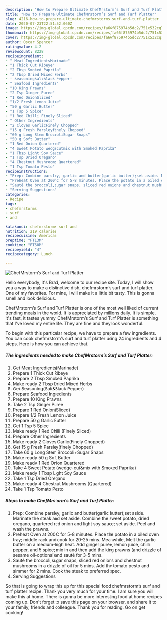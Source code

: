 ```yaml
---
description: "How to Prepare Ultimate ChefMrstorm’s Surf and Turf Platter"
title: "How to Prepare Ultimate ChefMrstorm’s Surf and Turf Platter"
slug: 4216-how-to-prepare-ultimate-chefmrstorms-surf-and-turf-platter
date: 2020-07-23T22:51:52.060Z
image: https://img-global.cpcdn.com/recipes/fa66f875974b5dc2/751x532cq70/chefmrstorms-surf-and-turf-platter-recipe-main-photo.jpg
thumbnail: https://img-global.cpcdn.com/recipes/fa66f875974b5dc2/751x532cq70/chefmrstorms-surf-and-turf-platter-recipe-main-photo.jpg
cover: https://img-global.cpcdn.com/recipes/fa66f875974b5dc2/751x532cq70/chefmrstorms-surf-and-turf-platter-recipe-main-photo.jpg
author: Oscar Spencer
ratingvalue: 4.2
reviewcount: 8228
recipeingredient:
- " Meat IngredientsMarinade"
- "1 Thick Cut Ribeye"
- "2 Tbsp Smoked Paprika"
- "2 Tbsp Dried Mixed Herbs"
- " SeasoningSaltBlack Pepper"
- " Seafood Ingredients"
- "10 King Prawns"
- "2 Tsp Ginger Puree"
- "1 Red OnionSliced"
- "1/2 Fresh Lemon Juice"
- "50 g Garlic Butter"
- "1 Tsp 5 Spice"
- "1 Red Chilli Finely Sliced"
- " Other Ingredients"
- "2 Cloves GarlicFinely Chopped"
- "15 g Fresh Parsleyfinely Chopped"
- "60 g Long Stem BroccoliSugar Snaps"
- "50 g Soft Butter"
- "1 Red Onion Quartered"
- "4 Sweet Potato wedgecutmix with Smoked Paprika"
- "1 Tbsp Light Soy Sauce"
- "1 Tsp Dried Oregano"
- "4 Chestnut Mushrooms Quartered"
- "1 Tsp Tomato Pesto"
recipeinstructions:
- "Prep: Combine parsley, garlic and butter(garlic butter);set aside. Marinate the steak and set aside. Combine the sweet potato, dried oregano, quartered red onion and light soy sauce; set aside. Peel and wash the prawns."
- "Preheat Oven at 200’C for 5-8 minutes. Place the potato in a oiled oven tray; middle rack and cook for 20-25 mins. Meanwhile, Melt the garlic butter on a medium-high heat. Add ginger purée, lemon juice, chilli pepper, and 5 spice; mix in and then add the king prawns (and drizzle of sesame oil-optional)and sauté for 3-5 mins."
- "Sauté the broccoli,sugar snaps, sliced red onions and chestnut mushrooms in a drizzle of oil for 5 mins. Add the tomato pesto and simmer for 2 mins. Cook the steak to preferred spec."
- "Serving Suggestions"
categories:
- Recipe
tags:
- chefmrstorms
- surf
- and

katakunci: chefmrstorms surf and 
nutrition: 219 calories
recipecuisine: American
preptime: "PT13M"
cooktime: "PT60M"
recipeyield: "4"
recipecategory: Lunch

---
```



![ChefMrstorm’s Surf and Turf Platter](https://img-global.cpcdn.com/recipes/fa66f875974b5dc2/751x532cq70/chefmrstorms-surf-and-turf-platter-recipe-main-photo.jpg)

Hello everybody, it's Brad, welcome to our recipe site. Today, I will show you a way to make a distinctive dish, chefmrstorm’s surf and turf platter. One of my favorites. For mine, I will make it a little bit tasty. This is gonna smell and look delicious.

ChefMrstorm’s Surf and Turf Platter is one of the most well liked of current trending meals in the world. It is appreciated by millions daily. It is simple, it's fast, it tastes yummy. ChefMrstorm’s Surf and Turf Platter is something that I've loved my entire life. They are fine and they look wonderful.




To begin with this particular recipe, we have to prepare a few ingredients. You can cook chefmrstorm’s surf and turf platter using 24 ingredients and 4 steps. Here is how you can achieve that.

<!--inarticleads1-->

##### The ingredients needed to make ChefMrstorm’s Surf and Turf Platter:

1. Get  Meat Ingredients(Marinade)
1. Prepare 1 Thick Cut Ribeye
1. Prepare 2 Tbsp Smoked Paprika
1. Make ready 2 Tbsp Dried Mixed Herbs
1. Get  Seasoning(Salt&amp;Black Pepper)
1. Prepare  Seafood Ingredients
1. Prepare 10 King Prawns
1. Take 2 Tsp Ginger Puree
1. Prepare 1 Red Onion(Sliced)
1. Prepare 1/2 Fresh Lemon Juice
1. Prepare 50 g Garlic Butter
1. Get 1 Tsp 5 Spice
1. Make ready 1 Red Chilli (Finely Sliced)
1. Prepare  Other Ingredients
1. Make ready 2 Cloves Garlic(Finely Chopped)
1. Get 15 g Fresh Parsley(finely Chopped)
1. Take 60 g Long Stem Broccoli+Sugar Snaps
1. Make ready 50 g Soft Butter
1. Make ready 1 Red Onion Quartered
1. Take 4 Sweet Potato (wedge-cut&amp;mix with Smoked Paprika)
1. Make ready 1 Tbsp Light Soy Sauce
1. Take 1 Tsp Dried Oregano
1. Make ready 4 Chestnut Mushrooms (Quartered)
1. Take 1 Tsp Tomato Pesto




<!--inarticleads2-->

##### Steps to make ChefMrstorm’s Surf and Turf Platter:

1. Prep: Combine parsley, garlic and butter(garlic butter);set aside. Marinate the steak and set aside. Combine the sweet potato, dried oregano, quartered red onion and light soy sauce; set aside. Peel and wash the prawns.
1. Preheat Oven at 200’C for 5-8 minutes. Place the potato in a oiled oven tray; middle rack and cook for 20-25 mins. Meanwhile, Melt the garlic butter on a medium-high heat. Add ginger purée, lemon juice, chilli pepper, and 5 spice; mix in and then add the king prawns (and drizzle of sesame oil-optional)and sauté for 3-5 mins.
1. Sauté the broccoli,sugar snaps, sliced red onions and chestnut mushrooms in a drizzle of oil for 5 mins. Add the tomato pesto and simmer for 2 mins. Cook the steak to preferred spec.
1. Serving Suggestions




So that is going to wrap this up for this special food chefmrstorm’s surf and turf platter recipe. Thank you very much for your time. I am sure you will make this at home. There is gonna be more interesting food at home recipes coming up. Don't forget to save this page on your browser, and share it to your family, friends and colleague. Thank you for reading. Go on get cooking!
